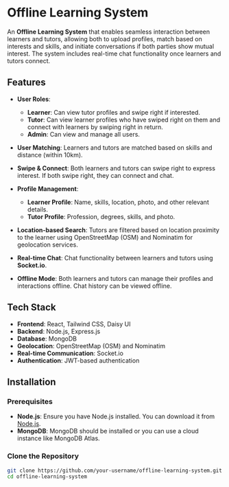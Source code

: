 # Offline Learning System

An **Offline Learning System** that enables seamless interaction between learners and tutors, allowing both to upload profiles, match based on interests and skills, and initiate conversations if both parties show mutual interest. The system includes real-time chat functionality once learners and tutors connect.

## Features

- **User Roles**:
  - **Learner**: Can view tutor profiles and swipe right if interested.
  - **Tutor**: Can view learner profiles who have swiped right on them and connect with learners by swiping right in return.
  - **Admin**: Can view and manage all users.
  
- **User Matching**: Learners and tutors are matched based on skills and distance (within 10km).
  
- **Swipe & Connect**: Both learners and tutors can swipe right to express interest. If both swipe right, they can connect and chat.
  
- **Profile Management**: 
  - **Learner Profile**: Name, skills, location, photo, and other relevant details.
  - **Tutor Profile**: Profession, degrees, skills, and photo.
  
- **Location-based Search**: Tutors are filtered based on location proximity to the learner using OpenStreetMap (OSM) and Nominatim for geolocation services.
  
- **Real-time Chat**: Chat functionality between learners and tutors using **Socket.io**.
  
- **Offline Mode**: Both learners and tutors can manage their profiles and interactions offline. Chat history can be viewed offline.

## Tech Stack

- **Frontend**: React, Tailwind CSS, Daisy UI
- **Backend**: Node.js, Express.js
- **Database**: MongoDB
- **Geolocation**: OpenStreetMap (OSM) and Nominatim
- **Real-time Communication**: Socket.io
- **Authentication**: JWT-based authentication

## Installation

### Prerequisites

- **Node.js**: Ensure you have Node.js installed. You can download it from [Node.js](https://nodejs.org/).
- **MongoDB**: MongoDB should be installed or you can use a cloud instance like MongoDB Atlas.
  
### Clone the Repository

```bash
git clone https://github.com/your-username/offline-learning-system.git
cd offline-learning-system
```
